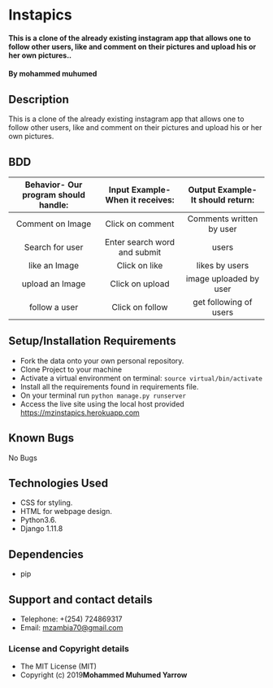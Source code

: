 # Instapics
#### This is a clone of the already existing instagram app that allows one to follow other users, like and comment on their pictures and upload his or her own pictures..

#### By mohammed muhumed

## Description
This is a clone of the already existing instagram app that allows one to follow other users, like and comment on their pictures and upload his or her own pictures.

## BDD
| Behavior- Our program should handle: | Input Example- When it receives: | Output Example- It should return: |
| :-------------: | :-------------: | :-------------: |
| Comment on Image | Click on comment  | Comments written by user |
| Search for user | Enter search word and submit | users |
| like an Image | Click on like  | likes by users |
| upload an Image | Click on upload  | image uploaded by user |
| follow a user | Click on follow  | get following of users |

## Setup/Installation Requirements
* Fork the data onto your own personal repository.
* Clone Project to your machine
* Activate a virtual environment on terminal: `source virtual/bin/activate`
* Install all the requirements found in requirements file.
* On your terminal run `python manage.py runserver`
* Access the live site using the local host provided
https://mzinstapics.herokuapp.com


## Known Bugs
No Bugs

## Technologies Used
* CSS for styling.
* HTML for webpage design.
* Python3.6.
* Django 1.11.8

## Dependencies
* pip

## Support and contact details
* Telephone: +(254) 724869317
* Email: mzambia70@gmail.com

### License and Copyright details
* The MIT License (MIT)
* Copyright (c) 2019**Mohammed Muhumed Yarrow**
